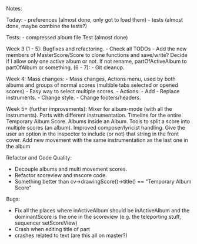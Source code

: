 Notes:

Today:
    - preferences (almost done, only got to load them)
    - tests (almost done, maybe combine the tests?)

Tests:
    - compressed album file Test (almost done)

Week 3
(1 - 5):
    Bugfixes and refactoring.
    - Check all TODOs
    - Add the new members of MasterScore/Score to clone functions and save/write?
    Decide if I allow only one active album or not. If not rename, partOfActiveAlbum to partOfAlbum or something.
(6 - 7):
    - Git cleanup.

Week 4:
    Mass changes:
     - Mass changes, Actions menu, used by both albums and groups of normal scores (multible tabs selected or opened scores)
     - Easy way to select multiple scores.
     - Actions:
        - Add - Replace instruments.
        - Change style.
        - Change footers/headers.

Week 5+ (further improvements):
    Mixer for album-mode (with all the instruments).
    Parts with different instrumentation.
    Timeline for the entire Temporary Album Score.
    Albums inside an Album.
    Tools to split a score into multiple scores (an album).
    Improved composer/lyricist handling. Give the user an option in the inspector to include (or not) that string in the front cover.
    Add new movement with the same instrumentation as the last one in the album


 Refactor and Code Quality:
 - Decouple albums and multi movement scores.
 - Refactor scoreview and mscore code.
 - Something better than cv->drawingScore()->title() == "Temporary Album Score"

Bugs:
 - Fix all the places where inActiveAlbum should be inActiveAlbum and the dominantScore is the one in the scoreview (e.g. the teleporting stuff, sequencer setScoreView)
 - Crash when editing title of part
 - crashes related to text (are this all on master?)
